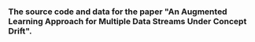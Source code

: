 ### The source code and data for the paper "An Augmented Learning Approach for Multiple Data Streams Under Concept Drift".
